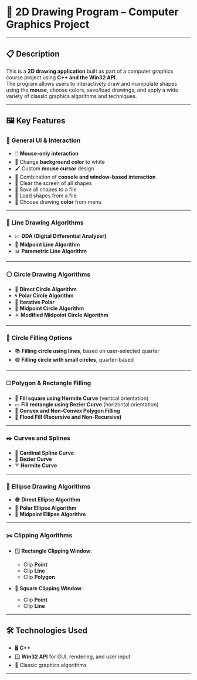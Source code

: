 # 🎨 2D Drawing Program – Computer Graphics Project

---

## 📋 Description

This is a **2D drawing application** built as part of a computer graphics course project using **C++ and the Win32 API**.  
The program allows users to interactively draw and manipulate shapes using the **mouse**, choose colors, save/load drawings, and apply a wide variety of classic graphics algorithms and techniques.

---

## 🖼️ Key Features

### 🧰 General UI & Interaction

- 🖱️ **Mouse-only interaction**
- 🎨 Change **background color** to white
- 🖌️ Custom **mouse cursor** design
- 🧭 Combination of **console and window-based interaction**
- 🧼 Clear the screen of all shapes
- 💾 Save all shapes to a file
- 📂 Load shapes from a file
- 🎨 Choose drawing **color** from menu

---

### 📏 Line Drawing Algorithms

- 📈 **DDA (Digital Differential Analyzer)**
- 📐 **Midpoint Line Algorithm**
- 📊 **Parametric Line Algorithm**

---

### ⚪ Circle Drawing Algorithms

- 🔵 **Direct Circle Algorithm**
- 🌀 **Polar Circle Algorithm**
- 🔄 **Iterative Polar**
- 📍 **Midpoint Circle Algorithm**
- ✳️ **Modified Midpoint Circle Algorithm**

---

### 🧩 Circle Filling Options

- 📚 **Filling circle using lines**, based on user-selected quarter
- 🟢 **Filling circle with small circles**, quarter-based

---

### ◻️ Polygon & Rectangle Filling

- 🔲 **Fill square using Hermite Curve** (vertical orientation)
- ▭ **Fill rectangle using Bezier Curve** (horizontal orientation)
- 🧩 **Convex and Non-Convex Polygon Filling**
- 🧵 **Flood Fill (Recursive and Non-Recursive)**

---

### ✒️ Curves and Splines

- 🧶 **Cardinal Spline Curve**
- 🧮 **Bezier Curve**
- ➰ **Hermite Curve**

---

### 🥚 Ellipse Drawing Algorithms

- 🟠 **Direct Ellipse Algorithm**
- 🧭 **Polar Ellipse Algorithm**
- 🔵 **Midpoint Ellipse Algorithm**

---

### ✂️ Clipping Algorithms

- 🪟 **Rectangle Clipping Window**:
  - Clip **Point**
  - Clip **Line**
  - Clip **Polygon**
  
- 🔳 **Square Clipping Window**:
  - Clip **Point**
  - Clip **Line**

---

## 🛠️ Technologies Used

- 🖥️ **C++**
- 🪟 **Win32 API** for GUI, rendering, and user input
- 🧮 Classic graphics algorithms

---


